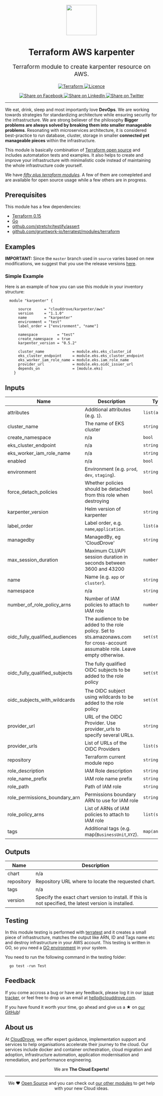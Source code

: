 <!-- This file was automatically generated by the `geine`. Make all changes to `README.yaml` and run `make readme` to rebuild this file. -->

<p align="center"> <img src="https://user-images.githubusercontent.com/50652676/62349836-882fef80-b51e-11e9-99e3-7b974309c7e3.png" width="100" height="100"></p>


<h1 align="center">
    Terraform AWS karpenter
</h1>

<p align="center" style="font-size: 1.2rem;"> 
    Terraform module to create karpenter resource on AWS.
     </p>

<p align="center">

<a href="https://www.terraform.io">
  <img src="https://img.shields.io/badge/Terraform-v0.15-green" alt="Terraform">
</a>
<a href="LICENSE.md">
  <img src="https://img.shields.io/badge/License-MIT-blue.svg" alt="Licence">
</a>


</p>
<p align="center">

<a href='https://facebook.com/sharer/sharer.php?u=https://github.com/clouddrove/terraform-aws-karpenter'>
  <img title="Share on Facebook" src="https://user-images.githubusercontent.com/50652676/62817743-4f64cb80-bb59-11e9-90c7-b057252ded50.png" />
</a>
<a href='https://www.linkedin.com/shareArticle?mini=true&title=Terraform+AWS+karpenter&url=https://github.com/clouddrove/terraform-aws-karpenter'>
  <img title="Share on LinkedIn" src="https://user-images.githubusercontent.com/50652676/62817742-4e339e80-bb59-11e9-87b9-a1f68cae1049.png" />
</a>
<a href='https://twitter.com/intent/tweet/?text=Terraform+AWS+karpenter&url=https://github.com/clouddrove/terraform-aws-karpenter'>
  <img title="Share on Twitter" src="https://user-images.githubusercontent.com/50652676/62817740-4c69db00-bb59-11e9-8a79-3580fbbf6d5c.png" />
</a>

</p>
<hr>


We eat, drink, sleep and most importantly love **DevOps**. We are working towards strategies for standardizing architecture while ensuring security for the infrastructure. We are strong believer of the philosophy <b>Bigger problems are always solved by breaking them into smaller manageable problems</b>. Resonating with microservices architecture, it is considered best-practice to run database, cluster, storage in smaller <b>connected yet manageable pieces</b> within the infrastructure. 

This module is basically combination of [Terraform open source](https://www.terraform.io/) and includes automatation tests and examples. It also helps to create and improve your infrastructure with minimalistic code instead of maintaining the whole infrastructure code yourself.

We have [*fifty plus terraform modules*][terraform_modules]. A few of them are comepleted and are available for open source usage while a few others are in progress.




## Prerequisites

This module has a few dependencies: 

- [Terraform 0.15](https://learn.hashicorp.com/terraform/getting-started/install.html)
- [Go](https://golang.org/doc/install)
- [github.com/stretchr/testify/assert](https://github.com/stretchr/testify)
- [github.com/gruntwork-io/terratest/modules/terraform](https://github.com/gruntwork-io/terratest)







## Examples


**IMPORTANT:** Since the `master` branch used in `source` varies based on new modifications, we suggest that you use the release versions [here](https://github.com/clouddrove/terraform-aws-karpenter/releases).


### Simple Example
Here is an example of how you can use this module in your inventory structure:
  ```hcl
    module "karpenter" {

        source      = "clouddrove/karpenter/aws"
        version     = "1.1.0"
        name        = "karpenter"
        environment = "test"
        label_order = ["environment", "name"]

        namespace         = "test"
        create_namespace  = true
        karpenter_version = "0.5.2"

        cluster_name             = module.eks.eks_cluster_id
        eks_cluster_endpoint     = module.eks.eks_cluster_endpoint
        eks_worker_iam_role_name = module.eks.iam_role_name
        provider_url             = module.eks.oidc_issuer_url
        depends_on               = [module.eks]
      }
  ```






## Inputs

| Name | Description | Type | Default | Required |
|------|-------------|------|---------|:--------:|
| attributes | Additional attributes (e.g. `1`). | `list(any)` | `[]` | no |
| cluster\_name | The name of EKS cluster | `string` | n/a | yes |
| create\_namespace | n/a | `bool` | `false` | no |
| eks\_cluster\_endpoint | n/a | `string` | `""` | no |
| eks\_worker\_iam\_role\_name | n/a | `string` | `""` | no |
| enabled | n/a | `bool` | `true` | no |
| environment | Environment (e.g. `prod`, `dev`, `staging`). | `string` | `""` | no |
| force\_detach\_policies | Whether policies should be detached from this role when destroying | `bool` | `false` | no |
| karpenter\_version | Helm version of karpenter | `string` | `"0.5.1"` | no |
| label\_order | Label order, e.g. `name`,`application`. | `list(any)` | `[]` | no |
| managedby | ManagedBy, eg 'CloudDrove' | `string` | `"hello@clouddrove.com"` | no |
| max\_session\_duration | Maximum CLI/API session duration in seconds between 3600 and 43200 | `number` | `3600` | no |
| name | Name  (e.g. `app` or `cluster`). | `string` | `""` | no |
| namespace | n/a | `string` | `""` | no |
| number\_of\_role\_policy\_arns | Number of IAM policies to attach to IAM role | `number` | `null` | no |
| oidc\_fully\_qualified\_audiences | The audience to be added to the role policy. Set to sts.amazonaws.com for cross-account assumable role. Leave empty otherwise. | `set(string)` | `[]` | no |
| oidc\_fully\_qualified\_subjects | The fully qualified OIDC subjects to be added to the role policy | `set(string)` | <pre>[<br>  "system:serviceaccount:karpenter:karpenter"<br>]</pre> | no |
| oidc\_subjects\_with\_wildcards | The OIDC subject using wildcards to be added to the role policy | `set(string)` | `[]` | no |
| provider\_url | URL of the OIDC Provider. Use provider\_urls to specify several URLs. | `string` | `""` | no |
| provider\_urls | List of URLs of the OIDC Providers | `list(string)` | `[]` | no |
| repository | Terraform current module repo | `string` | `"https://github.com/clouddrove/terraform-aws-vpc"` | no |
| role\_description | IAM Role description | `string` | `""` | no |
| role\_name\_prefix | IAM role name prefix | `string` | `null` | no |
| role\_path | Path of IAM role | `string` | `"/"` | no |
| role\_permissions\_boundary\_arn | Permissions boundary ARN to use for IAM role | `string` | `""` | no |
| role\_policy\_arns | List of ARNs of IAM policies to attach to IAM role | `list(string)` | `[]` | no |
| tags | Additional tags (e.g. map(`BusinessUnit`,`XYZ`). | `map(any)` | `{}` | no |

## Outputs

| Name | Description |
|------|-------------|
| chart | n/a |
| repository | Repository URL where to locate the requested chart. |
| tags | n/a |
| version | Specify the exact chart version to install. If this is not specified, the latest version is installed. |




## Testing
In this module testing is performed with [terratest](https://github.com/gruntwork-io/terratest) and it creates a small piece of infrastructure, matches the output like ARN, ID and Tags name etc and destroy infrastructure in your AWS account. This testing is written in GO, so you need a [GO environment](https://golang.org/doc/install) in your system. 

You need to run the following command in the testing folder:
```hcl
  go test -run Test
```



## Feedback 
If you come accross a bug or have any feedback, please log it in our [issue tracker](https://github.com/clouddrove/terraform-aws-karpenter/issues), or feel free to drop us an email at [hello@clouddrove.com](mailto:hello@clouddrove.com).

If you have found it worth your time, go ahead and give us a ★ on [our GitHub](https://github.com/clouddrove/terraform-aws-karpenter)!

## About us

At [CloudDrove][website], we offer expert guidance, implementation support and services to help organisations accelerate their journey to the cloud. Our services include docker and container orchestration, cloud migration and adoption, infrastructure automation, application modernisation and remediation, and performance engineering.

<p align="center">We are <b> The Cloud Experts!</b></p>
<hr />
<p align="center">We ❤️  <a href="https://github.com/clouddrove">Open Source</a> and you can check out <a href="https://github.com/clouddrove">our other modules</a> to get help with your new Cloud ideas.</p>

  [website]: https://clouddrove.com
  [github]: https://github.com/clouddrove
  [linkedin]: https://cpco.io/linkedin
  [twitter]: https://twitter.com/clouddrove/
  [email]: https://clouddrove.com/contact-us.html
  [terraform_modules]: https://github.com/clouddrove?utf8=%E2%9C%93&q=terraform-&type=&language=

